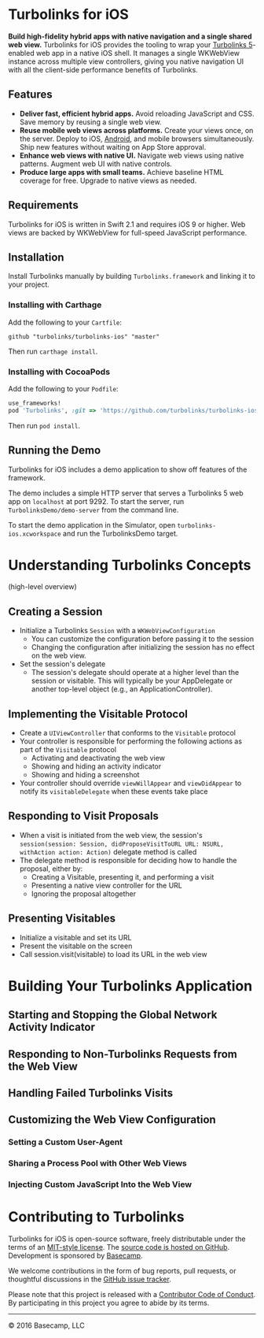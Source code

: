 # Turbolinks for iOS

**Build high-fidelity hybrid apps with native navigation and a single shared web view.** Turbolinks for iOS provides the tooling to wrap your [Turbolinks 5](https://github.com/turbolinks/turbolinks)-enabled web app in a native iOS shell. It manages a single WKWebView instance across multiple view controllers, giving you native navigation UI with all the client-side performance benefits of Turbolinks.

## Features

- **Deliver fast, efficient hybrid apps.** Avoid reloading JavaScript and CSS. Save memory by reusing a single web view.
- **Reuse mobile web views across platforms.** Create your views once, on the server. Deploy to iOS, [Android](https://github.com/turbolinks/turbolinks-android), and mobile browsers simultaneously. Ship new features without waiting on App Store approval.
- **Enhance web views with native UI.** Navigate web views using native patterns. Augment web UI with native controls.
- **Produce large apps with small teams.** Achieve baseline HTML coverage for free. Upgrade to native views as needed.

## Requirements

Turbolinks for iOS is written in Swift 2.1 and requires iOS 9 or higher. Web views are backed by WKWebView for full-speed JavaScript performance.

## Installation

Install Turbolinks manually by building `Turbolinks.framework` and linking it to your project.

### Installing with Carthage

Add the following to your `Cartfile`:

    github "turbolinks/turbolinks-ios" "master"

Then run `carthage install`.

### Installing with CocoaPods

Add the following to your `Podfile`:

```ruby
use_frameworks!
pod 'Turbolinks', :git => 'https://github.com/turbolinks/turbolinks-ios.git'
```

Then run `pod install`.

## Running the Demo

Turbolinks for iOS includes a demo application to show off features of the framework.

The demo includes a simple HTTP server that serves a Turbolinks 5 web app on `localhost` at port 9292. To start the server, run `TurbolinksDemo/demo-server` from the command line.

To start the demo application in the Simulator, open `turbolinks-ios.xcworkspace` and run the TurbolinksDemo target.


# Understanding Turbolinks Concepts

(high-level overview)

## Creating a Session

- Initialize a Turbolinks `Session` with a `WKWebViewConfiguration`
  - You can customize the configuration before passing it to the session
  - Changing the configuration after initializing the session has no effect on the web view.
- Set the session's delegate
  - The session's delegate should operate at a higher level than the session or visitable. This will typically be your AppDelegate or another top-level object (e.g., an ApplicationController).

## Implementing the Visitable Protocol

- Create a `UIViewController` that conforms to the `Visitable` protocol
- Your controller is responsible for performing the following actions as part of the `Visitable` protocol
  - Activating and deactivating the web view
  - Showing and hiding an activity indicator
  - Showing and hiding a screenshot
- Your controller should override `viewWillAppear` and `viewDidAppear` to notify its `visitableDelegate` when these events take place

## Responding to Visit Proposals

- When a visit is initiated from the web view, the session's `session(session: Session, didProposeVisitToURL URL: NSURL, withAction action: Action)` delegate method is called
- The delegate method is responsible for deciding how to handle the proposal, either by:
   - Creating a Visitable, presenting it, and performing a visit
   - Presenting a native view controller for the URL
   - Ignoring the proposal altogether

## Presenting Visitables

- Initialize a visitable and set its URL
- Present the visitable on the screen
- Call session.visit(visitable) to load its URL in the web view

# Building Your Turbolinks Application

## Starting and Stopping the Global Network Activity Indicator

## Responding to Non-Turbolinks Requests from the Web View

## Handling Failed Turbolinks Visits

## Customizing the Web View Configuration

### Setting a Custom User-Agent

### Sharing a Process Pool with Other Web Views

### Injecting Custom JavaScript Into the Web View

# Contributing to Turbolinks

Turbolinks for iOS is open-source software, freely distributable under the terms of an [MIT-style license](LICENSE). The [source code is hosted on GitHub](https://github.com/turbolinks/turbolinks-ios).
Development is sponsored by [Basecamp](https://basecamp.com/).

We welcome contributions in the form of bug reports, pull requests, or thoughtful discussions in the [GitHub issue tracker](https://github.com/turbolinks/turbolinks-ios/issues).

Please note that this project is released with a [Contributor Code of Conduct](CONDUCT.md). By participating in this project you agree to abide by its terms.

---

© 2016 Basecamp, LLC
